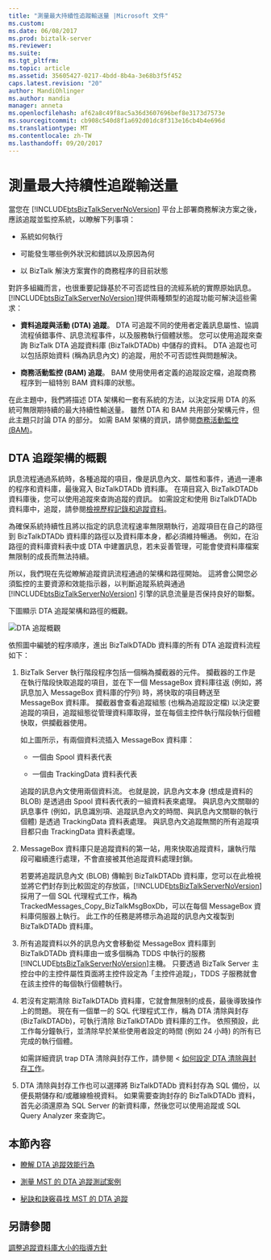 ```yaml
---
title: "測量最大持續性追蹤輸送量 |Microsoft 文件"
ms.custom: 
ms.date: 06/08/2017
ms.prod: biztalk-server
ms.reviewer: 
ms.suite: 
ms.tgt_pltfrm: 
ms.topic: article
ms.assetid: 35605427-0217-4bdd-8b4a-3e68b3f5f452
caps.latest.revision: "20"
author: MandiOhlinger
ms.author: mandia
manager: anneta
ms.openlocfilehash: af62a8c49f8ac5a36d3607696bef8e3173d7573e
ms.sourcegitcommit: cb908c540d8f1a692d01dc8f313e16cb4b4e696d
ms.translationtype: MT
ms.contentlocale: zh-TW
ms.lasthandoff: 09/20/2017
---
```

# <a name="measuring-maximum-sustainable-tracking-throughput"></a>測量最大持續性追蹤輸送量
當您在 [!INCLUDE[btsBizTalkServerNoVersion](../includes/btsbiztalkservernoversion-md.md)] 平台上部署商務解決方案之後，應該追蹤並監控系統，以瞭解下列事項：  
  
-   系統如何執行  
  
-   可能發生哪些例外狀況和錯誤以及原因為何  
  
-   以 BizTalk 解決方案實作的商務程序的目前狀態  
  
 對許多組織而言，也很重要記錄基於不可否認性目的流經系統的實際原始訊息。 [!INCLUDE[btsBizTalkServerNoVersion](../includes/btsbiztalkservernoversion-md.md)]提供兩種類型的追蹤功能可解決這些需求：  
  
-   **資料追蹤與活動 (DTA) 追蹤**。 DTA 可追蹤不同的使用者定義訊息屬性、協調流程偵錯事件、訊息流程事件，以及服務執行個體狀態。 您可以使用追蹤來查詢 BizTalk DTA 追蹤資料庫 (BizTalkDTADb) 中儲存的資料。 DTA 追蹤也可以包括原始資料 (稱為訊息內文) 的追蹤，用於不可否認性與問題解決。  
  
-   **商務活動監控 (BAM) 追蹤**。 BAM 使用使用者定義的追蹤設定檔，追蹤商務程序到一組特別 BAM 資料庫的狀態。  
  
 在此主題中，我們將描述 DTA 架構和一套有系統的方法，以決定採用 DTA 的系統可無限期持續的最大持續性輸送量。 雖然 DTA 和 BAM 共用部分架構元件，但此主題只討論 DTA 的部分。 如需 BAM 架構的資訊，請參閱[商務活動監控 (BAM)](../core/business-activity-monitoring-bam.md)。  
  
## <a name="overview-of-dta-tracking-architecture"></a>DTA 追蹤架構的概觀  
 訊息流程通過系統時，各種追蹤的項目，像是訊息內文、屬性和事件，通過一連串的程序和資料庫，最後寫入 BizTalkDTADb 資料庫。 在項目寫入 BizTalkDTADb 資料庫後，您可以使用追蹤來查詢追蹤的資訊。 如需設定和使用 BizTalkDTADb 資料庫中，追蹤，請參閱[檢視歷程記錄和追蹤資料](../core/viewing-historical-and-tracked-data.md)。  
  
 為確保系統持續性且將以指定的訊息流程速率無限期執行，追蹤項目在自己的路徑到 BizTalkDTADb 資料庫的路徑以及資料庫本身，都必須維持暢通。 例如，在沿路徑的資料庫資料表中或 DTA 中建置訊息，若未妥善管理，可能會使資料庫檔案無限制的成長而無法持續。  
  
 所以，我們現在先從瞭解追蹤資訊流程通過的架構和路徑開始。 這將會公開您必須監控的主要資源和效能指示器，以判斷追蹤系統與通過 [!INCLUDE[btsBizTalkServerNoVersion](../includes/btsbiztalkservernoversion-md.md)] 引擎的訊息流量是否保持良好的聯繫。  
  
 下圖顯示 DTA 追蹤架構和路徑的概觀。  
  
 ![DTA 追蹤概觀](../core/media/dtatrackingoverview.gif "DTATrackingOverview")  
  
 依照圖中編號的程序順序，進出 BizTalkDTADb 資料庫的所有 DTA 追蹤資料流程如下：  
  
1.  BizTalk Server 執行階段程序包括一個稱為攔截器的元件。 攔截器的工作是在執行階段快取追蹤的項目，並在下一個 MessageBox 資料庫往返 (例如，將訊息加入 MessageBox 資料庫的佇列) 時，將快取的項目轉送至 MessageBox 資料庫。 攔截器會查看追蹤組態 (也稱為追蹤設定檔) 以決定要追蹤的項目，追蹤組態從管理資料庫取得，並在每個主控件執行階段執行個體快取，供攔截器使用。  
  
     如上圖所示，有兩個資料流插入 MessageBox 資料庫：  
  
    -   一個由 Spool 資料表代表  
  
    -   一個由 TrackingData 資料表代表  
  
     追蹤的訊息內文使用兩個資料流。 也就是說，訊息內文本身 (想成是資料的 BLOB) 是透過由 Spool 資料表代表的一組資料表來處理。 與訊息內文關聯的訊息事件 (例如，訊息識別項、追蹤訊息內文的時間、與訊息內文關聯的執行個體) 是透過 TrackingData 資料表處理。 與訊息內文追蹤無關的所有追蹤項目都只由 TrackingData 資料表處理。  
  
2.  MessageBox 資料庫只是追蹤資料的第一站，用來快取追蹤資料，讓執行階段可繼續進行處理，不會直接被其他追蹤資料處理封鎖。  
  
     若要將追蹤訊息內文 (BLOB) 傳輸到 BizTalkDTADb 資料庫，您可以在此檢視並將它們封存到比較固定的存放區，[!INCLUDE[btsBizTalkServerNoVersion](../includes/btsbiztalkservernoversion-md.md)] 採用了一個 SQL 代理程式工作，稱為 TrackedMessages_Copy_BizTalkMsgBoxDb，可以在每個 MessageBox 資料庫伺服器上執行。 此工作的任務是將標示為追蹤的訊息內文複製到 BizTalkDTADb 資料庫。  
  
3.  所有追蹤資料以外的訊息內文會移動從 MessageBox 資料庫到 BizTalkDTADb 資料庫由一或多個稱為 TDDS 中執行的服務[!INCLUDE[btsBizTalkServerNoVersion](../includes/btsbiztalkservernoversion-md.md)]主機。 只要透過 BizTalk Server 主控台中的主控件屬性頁面將主控件設定為「主控件追蹤」，TDDS 子服務就會在該主控件的每個執行個體執行。  
  
4.  若沒有定期清除 BizTalkDTADb 資料庫，它就會無限制的成長，最後導致操作上的問題。 現在有一個單一的 SQL 代理程式工作，稱為 DTA 清除與封存 (BizTalkDTADb)，可執行清除 BizTalkDTADb 資料庫的工作。 依照預設，此工作每分鐘執行，並清除早於某些使用者設定的時間 (例如 24 小時) 的所有已完成的執行個體。  
  
     如需詳細資訊 trap DTA 清除與封存工作，請參閱 <<c0> [ 如何設定 DTA 清除與封存工作](../core/how-to-configure-the-dta-purge-and-archive-job.md)。  
  
5.  DTA 清除與封存工作也可以選擇將 BizTalkDTADb 資料封存為 SQL 備份，以便長期儲存和/或離線檢視資料。 如果需要查詢封存的 BizTalkDTADb 資料，首先必須還原為 SQL Server 的新資料庫，然後您可以使用追蹤或 SQL Query Analyzer 來查詢它。  
  
## <a name="in-this-section"></a>本節內容  
  
-   [瞭解 DTA 追蹤效能行為](../core/understanding-dta-tracking-performance-behavior.md)  
  
-   [測量 MST 的 DTA 追蹤測試案例](../core/test-scenarios-for-measuring-mst-of-dta-tracking.md)  
  
-   [秘訣和訣竅尋找 MST 的 DTA 追蹤](../core/tips-and-tricks-for-finding-mst-of-dta-tracking.md)  
  
## <a name="see-also"></a>另請參閱  
 [調整追蹤資料庫大小的指導方針](../core/tracking-database-sizing-guidelines.md)